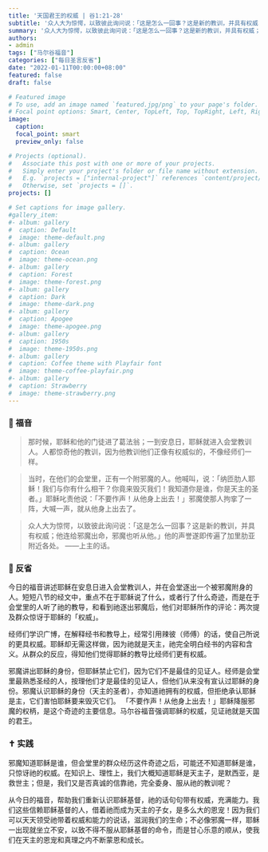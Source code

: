 ```yaml
---
title: '天国君王的权威 | 谷1:21-28'
subtitle: '众人大为惊愕，以致彼此询问说：「这是怎么一回事？这是新的教训，并具有权威；他连给邪魔出命，邪魔也听从他。」（谷1:27）'
summary: '众人大为惊愕，以致彼此询问说：「这是怎么一回事？这是新的教训，并具有权威；他连给邪魔出命，邪魔也听从他。」（谷1:27）'
authors:
- admin
tags: ["马尔谷福音"]
categories: ["每日圣言反省"]
date: "2022-01-11T00:00:00+08:00"
featured: false
draft: false

# Featured image
# To use, add an image named `featured.jpg/png` to your page's folder.
# Focal point options: Smart, Center, TopLeft, Top, TopRight, Left, Right, BottomLeft, Bottom, BottomRight
image:
  caption:
  focal_point: smart
  preview_only: false

# Projects (optional).
#   Associate this post with one or more of your projects.
#   Simply enter your project's folder or file name without extension.
#   E.g. `projects = ["internal-project"]` references `content/project/deep-learning/index.md`.
#   Otherwise, set `projects = []`.
projects: []

# Set captions for image gallery.
#gallery_item:
#- album: gallery
#  caption: Default
#  image: theme-default.png
#- album: gallery
#  caption: Ocean
#  image: theme-ocean.png
#- album: gallery
#  caption: Forest
#  image: theme-forest.png
#- album: gallery
#  caption: Dark
#  image: theme-dark.png
#- album: gallery
#  caption: Apogee
#  image: theme-apogee.png
#- album: gallery
#  caption: 1950s
#  image: theme-1950s.png
#- album: gallery
#  caption: Coffee theme with Playfair font
#  image: theme-coffee-playfair.png
#- album: gallery
#  caption: Strawberry
#  image: theme-strawberry.png
---
```


### :love_letter: 福音
> 那时候，耶稣和他的门徒进了葛法翁；一到安息日，耶稣就进入会堂教训人。人都惊奇他的教训，因为他教训他们正像有权威似的，不像经师们一样。

> 当时，在他们的会堂里，正有一个附邪魔的人。他喊叫，说：「纳匝肋人耶稣！我们与你有什么相干？你竟来毁灭我们！我知道你是谁，你是天主的圣者。」耶稣叱责他说：「不要作声！从他身上出去！」邪魔使那人拘挛了一阵，大喊一声，就从他身上出去了。

> 众人大为惊愕，以致彼此询问说：「这是怎么一回事？这是新的教训，并具有权威；他连给邪魔出命，邪魔也听从他。」他的声誉遂即传遍了加里肋亚附近各处。 ——上主的话。

### :speech_balloon: 反省
今日的福音讲述耶稣在安息日进入会堂教训人，并在会堂逐出一个被邪魔附身的人。短短八节的经文中，重点不在于耶稣说了什么，或者行了什么奇迹，而是在于会堂里的人听了祂的教导，和看到祂逐出邪魔后，他们对耶稣所作的评论：两次提及群众惊讶于耶稣的「权威」。

经师们学识广博，在解释经书和教导上，经常引用辣彼（师傅）的话，使自己所说的更具权威。耶稣却无需这样做，因为祂就是天主，祂完全明白经书的内容和含义。从群众的反应，得知他们觉得耶稣的教导比经师们更有权威。

邪魔讲出耶稣的身份，但耶稣禁止它们，因为它们不是最佳的见证人。经师是会堂里最熟悉圣经的人，按理他们才是最佳的见证人，但他们从来没有宣认过耶稣的身份。邪魔认识耶稣的身份（天主的圣者），亦知道祂拥有的权威，但拒绝承认耶稣是主，它们害怕耶稣要来毁灭它们。 「不要作声！从他身上出去！」耶稣降服邪魔的权柄，是这个奇迹的主要信息。马尔谷福音强调耶稣的权威，见证祂就是天国的君王。

### :latin_cross: 实践
邪魔知道耶稣是谁，但会堂里的群众经历这件奇迹之后，可能还不知道耶稣是谁，只惊讶祂的权威。在知识上、理性上，我们大概知道耶稣是天主子，是默西亚，是救世主；但是，我们又是否真诚的信靠祂，完全委身、服从祂的教训呢？

从今日的福音，帮助我们重新认识耶稣基督，祂的话句句带有权威，充满能力。我们这些信赖耶稣基督的人，借着祂而成为天主的子女，是多么大的恩宠！因为我们可以天天领受祂带着权威和能力的说话，滋润我们的生命；不必像邪魔一样，耶稣一出现就坐立不安，以致不得不服从耶稣基督的命令，而是甘心乐意的顺从，使我们在天主的恩宠和真理之内不断蒙恩和成长。
